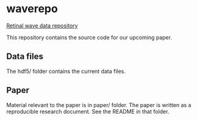 # waverepo


[Retinal wave data repository](http://www.damtp.cam.ac.uk/user/sje30/waverepo)

This repository contains the source code for our upcoming paper.

## Data files

The hdf5/ folder contains the current data files.

## Paper

Material relevant to the paper is in paper/ folder.  The paper is
written as a reproducible research document.  See the README in that
folder.

